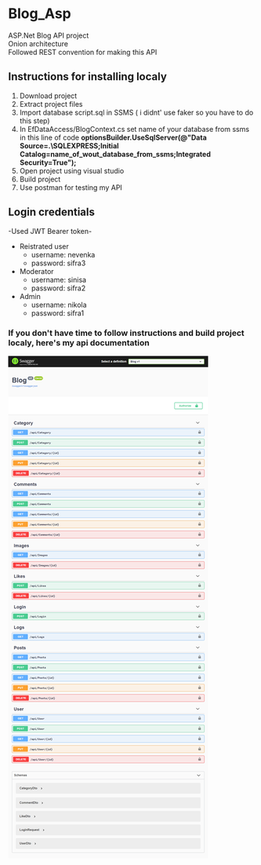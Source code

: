 # Blog_Asp
ASP.Net Blog API project
<br/>
Onion architecture
<br/>
Followed REST convention for making this API
<br/>
## Instructions for installing localy
1. Download project
2. Extract project files
3. Import database script.sql in SSMS ( i didnt' use faker so you have to do this step)
4. In EfDataAccess/BlogContext.cs set name of your database from ssms in this line of code 
<b>optionsBuilder.UseSqlServer(@"Data Source=.\SQLEXPRESS;Initial Catalog=name_of_wout_database_from_ssms;Integrated Security=True"); </b>
5. Open project using visual studio
6. Build project
7. Use postman for testing my API

## Login credentials
-Used JWT Bearer token-
<br/>
* Reistrated user
  * username: nevenka
  * password: sifra3
* Moderator
  * username: sinisa
  * password: sifra2
* Admin
  * username: nikola
  * password: sifra1
### If you don't have time to follow instructions and build project localy, here's my api documentation
![Swagger](https://github.com/NJevric/Blog_Asp/blob/main/screencapture-localhost-5001-swagger-index-html-2021-10-21-20_01_40.png)
